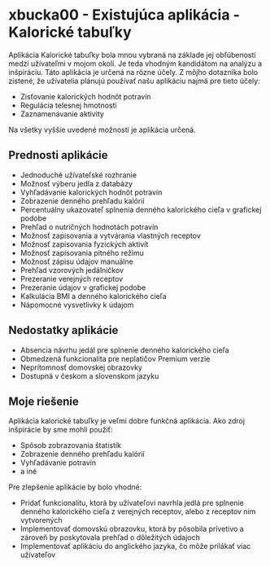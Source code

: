 # xbucka00 - Existujúca aplikácia - Kalorické tabuľky
Aplikácia Kalorické tabuľky bola mnou vybraná na základe jej obľúbenosti medzi užívateľmi v mojom okolí. Je teda vhodným kandidátom na analýzu a inšpiráciu. Táto aplikácia je určená na rôzne účely. Z môjho dotazníka bolo zistené, že užívatelia plánujú používať našu aplikáciu najmä pre tieto účely:
- Zisťovanie kalorických hodnôt potravín
- Regulácia telesnej hmotnosti
- Zaznamenávanie aktivity

Na všetky vyššie uvedené možnosti je aplikácia určená.

## Prednosti aplikácie
- Jednoduché užívateľské rozhranie
- Možnosť výberu jedla z databázy
- Vyhľadávanie kalorických hodnôt potravín
- Zobrazenie denného prehľadu kalórií
- Percentuálny ukazovateľ splnenia denného kalorického cieľa v grafickej podobe
- Prehľad o nutričných hodnotách potravín
- Možnosť zapisovania a vytvárania vlastných receptov
- Možnosť zapisovania fyzických aktivít
- Možnosť zapisovania pitného režimu
- Možnosť zápisu údajov manuálne
- Prehľad vzorových jedálničkov
- Prezeranie verejných receptov
- Prezeranie údajov v grafickej podobe
- Kalkulácia BMI a denného kalorického cieľa
- Nápomocné vysvetlivky k údajom

## Nedostatky aplikácie
- Absencia návrhu jedál pre splnenie denného kalorického cieľa
- Obmedzená funkcionalita pre neplatičov Premium verzie
- Neprítomnosť domovskej obrazovky
- Dostupná v českom a slovenskom jazyku

## Moje riešenie
Aplikácia kalorické tabuľky je veľmi dobre funkčná aplikácia.
Ako zdroj inšpirácie by sme mohli použiť:
- Spôsob zobrazovania štatistík
- Zobrazenie denného prehľadu kalórií
- Vyhľadávanie potravín
- a iné

Pre zlepšenie aplikácie by bolo vhodné:
- Pridať funkcionalitu, ktorá by užívateľovi navrhla jedlá pre splnenie denného kalorického cieľa z verejných receptov, alebo z receptov nim vytvorených
- Implementovať domovskú obrazovku, ktorá by pôsobila prívetivo a zároveň by poskytovala prehľad o dôležitých údajoch
- Implementovať aplikáciu do anglického jazyka, čo môže prilákať viac užívateľov

